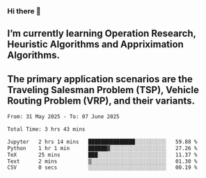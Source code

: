 ### Hi there 👋
## I’m currently learning Operation Research, Heuristic Algorithms and Appriximation Algorithms.
## The primary application scenarios are the Traveling Salesman Problem (TSP), Vehicle Routing Problem (VRP), and their variants.
<!--START_SECTION:waka-->

```txt
From: 31 May 2025 - To: 07 June 2025

Total Time: 3 hrs 43 mins

Jupyter   2 hrs 14 mins   ███████████████░░░░░░░░░░   59.88 %
Python    1 hr 1 min      ██████▓░░░░░░░░░░░░░░░░░░   27.26 %
TeX       25 mins         ███░░░░░░░░░░░░░░░░░░░░░░   11.37 %
Text      2 mins          ▒░░░░░░░░░░░░░░░░░░░░░░░░   01.30 %
CSV       0 secs          ░░░░░░░░░░░░░░░░░░░░░░░░░   00.19 %
```

<!--END_SECTION:waka-->
<!--
**Bookervsky/Bookervsky** is a ✨ _special_ ✨ repository because its `README.md` (this file) appears on your GitHub profile.

Here are some ideas to get you started:

- 🔭 I’m currently working on ...
- 🌱 I’m currently learning ...
- 👯 I’m looking to collaborate on ...
- 🤔 I’m looking for help with ...
- 💬 Ask me about ...
- 📫 How to reach me: ...
- 😄 Pronouns: ...
- ⚡ Fun fact: ...
-->
